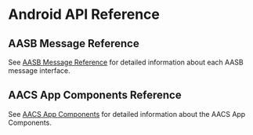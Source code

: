 # Android API Reference

## AASB Message Reference

See [AASB Message Reference](../../aasb/index.md) for detailed information about each AASB message interface.

## AACS App Components Reference

See [AACS App Components](../aacs/app-components/README.md) for detailed information about the AACS App Components.